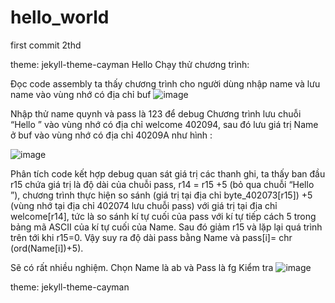 # hello_world
first commit 
2thd

theme: jekyll-theme-cayman
Hello
Chạy thử chương trình:
 
Đọc code assembly ta thấy chương trình cho người dùng nhập name và lưu name vào vùng nhớ có địa chỉ buf 
![image](https://user-images.githubusercontent.com/62017752/121049879-51922280-c7e2-11eb-8e9c-bc0d493b0eef.png)

 
Nhập thử name quynh và pass là 123 để debug 
Chương trình lưu chuỗi “Hello ” vào vùng nhớ có địa chỉ welcome 402094, sau đó lưu giá trị Name ở buf vào vùng nhớ có địa chỉ 40209A như hình :

![image](https://user-images.githubusercontent.com/62017752/121050116-82725780-c7e2-11eb-8ca4-b272fbb7510a.png)

Phân tích code kết hợp debug quan sát giá trị các thanh ghi, ta thấy ban đầu r15 chứa giá trị là độ dài của chuỗi pass, r14 = r15 +5 (bỏ qua chuỗi “Hello ”), chương trình thực hiện so sánh (giá trị tại địa chỉ byte_402073[r15]) +5 (vùng nhớ tại địa chỉ 402074 lưu chuỗi pass) với giá trị tại địa chỉ welcome[r14], tức là so sánh kí tự cuối của pass với kí tự tiếp cách 5 trong bảng mã ASCII của kí tự cuối của Name. Sau đó giảm r15 và lặp lại quá trình trên tới khi r15=0.
Vậy suy ra độ dài pass bằng Name và pass[i]= chr (ord(Name[i])+5).
 

Sẽ có rất nhiều nghiệm. Chọn Name là ab và Pass là fg
Kiểm tra
![image](https://user-images.githubusercontent.com/62017752/121050161-8bfbbf80-c7e2-11eb-99e5-7a90c72abc45.png)

theme: jekyll-theme-cayman
 
